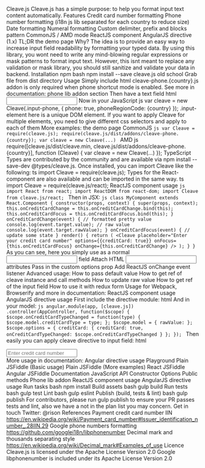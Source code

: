 Cleave.js Cleave.js has a simple purpose: to help you format input text content automatically. Features Credit card number formatting Phone number formatting (i18n js lib separated for each country to reduce size) Date formatting Numeral formatting Custom delimiter, prefix and blocks pattern CommonJS / AMD mode ReactJS component AngularJS directive (1.x) TL;DR the demo page Why? The idea is to provide an easy way to increase input field readability by formatting your typed data. By using this library, you wont need to write any mind-blowing regular expressions or mask patterns to format input text. However, this isnt meant to replace any validation or mask library, you should still sanitize and validate your data in backend. Installation npm bash npm install --save cleave.js old school Grab file from dist directory Usage Simply include html <script src="cleave.min.js"></script> <script src="cleave-phone.{country}.js"></script> cleave-phone.{country}.js addon is only required when phone shortcut mode is enabled. See more in documentation: phone lib addon section Then have a text field html <input class="input-phone" type="text"/> Now in your JavaScript js var cleave = new Cleave(.input-phone, { phone: true, phoneRegionCode: {country} }); .input-element here is a unique DOM element. If you want to apply Cleave for multiple elements, you need to give different css selectors and apply to each of them More examples: the demo page CommonJS ```js var Cleave = require(cleave.js); require(cleave.js/dist/addons/cleave-phone.{country}); var cleave = new Cleave(...) ``` AMD js require([cleave.js/dist/cleave.min, cleave.js/dist/addons/cleave-phone.{country}], function (Cleave) { var cleave = new Cleave(...) }); TypeScript Types are contributed by the community and are available via npm install --save-dev @types/cleave.js. Once installed, you can import Cleave like the following: ts import Cleave = require(cleave.js); Types for the React-component are also available and can be imported in the same way. ts import Cleave = require(cleave.js/react); ReactJS component usage ```js import React from react; import ReactDOM from react-dom; import Cleave from cleave.js/react; ``` Then in JSX: ```js class MyComponent extends React.Component { constructor(props, context) { super(props, context); this.onCreditCardChange = this.onCreditCardChange.bind(this); this.onCreditCardFocus = this.onCreditCardFocus.bind(this); } onCreditCardChange(event) { // formatted pretty value console.log(event.target.value); // raw value console.log(event.target.rawValue); } onCreditCardFocus(event) { // update some state } render() { return ( <Cleave placeholder="Enter your credit card number" options={{creditCard: true}} onFocus={this.onCreditCardFocus} onChange={this.onCreditCardChange} /> ); } } ``` As you can see, here you simply use <Cleave/> as a normal <input/> field Attach HTML <input/> attributes Pass in the custom options prop Add ReactJS onChange event listener Advanced usage: How to pass default value How to get ref of cleave instance and call methods How to update raw value How to get ref of the input field How to use it with redux form Usage for Webpack, Browserify and more in documentation: ReactJS component usage AngularJS directive usage First include the directive module: html <script src="cleave.js/dist/cleave-angular.min.js"></script> <script src="cleave.js/dist/addons/cleave-phone.{country}.js"></script> And in your model: ```js angular.module(app, [cleave.js]) .controller(AppController, function($scope) { $scope.onCreditCardTypeChanged = function(type) { $scope.model.creditCardType = type; }; $scope.model = { rawValue: }; $scope.options = { creditCard: { creditCard: true, onCreditCardTypeChanged: $scope.onCreditCardTypeChanged } }; }); ``` Then easily you can apply cleave directive to input field: html <div ng-controller="AppController"> <input ng-model="model.rawValue" ng-whatever="..." type="text" placeholder="Enter credit card number" cleave="options.creditCard"/> </div> More usage in documentation: Angular directive usage Playground Plain JSFiddle (Basic usage) Plain JSFiddle (More examples) React JSFiddle Angular JSFiddle Documentation JavaScript API Constructor Options Public methods Phone lib addon ReactJS component usage AngularJS directive usage Run tasks bash npm install Build assets bash gulp build Run tests bash gulp test Lint bash gulp eslint Publish (build, tests & lint) bash gulp publish For contributors, please run gulp publish to ensure your PR passes tests and lint, also we have a not in the plan list you may concern. Get in touch Twitter: @rison References Payment credit card number IIN https://en.wikipedia.org/wiki/Payment_card_number#Issuer_identification_number_.28IIN.29 Google phone numbers formatting https://github.com/googlei18n/libphonenumber Decimal mark and thousands separating style https://en.wikipedia.org/wiki/Decimal_mark#Examples_of_use Licence Cleave.js is licensed under the Apache License Version 2.0 Google libphonenumber is included under its Apache License Version 2.0